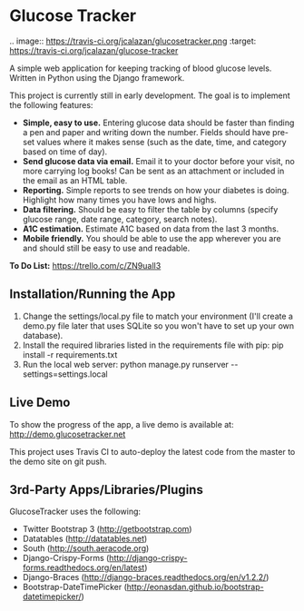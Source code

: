 Glucose Tracker
===============

.. image:: https://travis-ci.org/jcalazan/glucosetracker.png
    :target: https://travis-ci.org/jcalazan/glucose-tracker

A simple web application for keeping tracking of blood glucose levels.  Written in Python using the Django framework.

This project is currently still in early development.  The goal is to implement the following features:

* <b>Simple, easy to use.</b>  Entering glucose data should be faster than finding a pen and paper and writing down the number.  Fields should have pre-set values where it makes sense (such as the date, time, and category based on time of day).
* <b>Send glucose data via email.</b>  Email it to your doctor before your visit, no more carrying log books!  Can be sent as an attachment or included in the email as an HTML table.
* <b>Reporting.</b>  Simple reports to see trends on how your diabetes is doing.  Highlight how many times you have lows and highs.
* <b>Data filtering.</b>  Should be easy to filter the table by columns (specify glucose range, date range, category, search notes).
* <b>A1C estimation.</b>  Estimate A1C based on data from the last 3 months.
* <b>Mobile friendly.</b>  You should be able to use the app wherever you are and should still be easy to use and readable.

<b>To Do List:</b> https://trello.com/c/ZN9ualI3

Installation/Running the App
----------------------------

1. Change the settings/local.py file to match your environment (I'll create a demo.py file later that uses SQLite so you won't have to set up your own database).
2. Install the required libraries listed in the requirements file with pip: pip install -r requirements.txt
3. Run the local web server: python manage.py runserver --settings=settings.local

Live Demo
---------

To show the progress of the app, a live demo is available at: http://demo.glucosetracker.net

This project uses Travis CI to auto-deploy the latest code from the master to the demo site on git push.

3rd-Party Apps/Libraries/Plugins
--------------------------------

GlucoseTracker uses the following:

* Twitter Bootstrap 3 (http://getbootstrap.com)
* Datatables (http://datatables.net)
* South (http://south.aeracode.org)
* Django-Crispy-Forms (http://django-crispy-forms.readthedocs.org/en/latest)
* Django-Braces (http://django-braces.readthedocs.org/en/v1.2.2/)
* Bootstrap-DateTimePicker (http://eonasdan.github.io/bootstrap-datetimepicker/)
